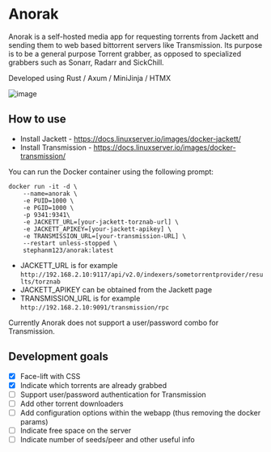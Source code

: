 # Anorak

Anorak is a self-hosted media app for requesting torrents from Jackett and sending them to web based bittorrent servers like Transmission.
Its purpose is to be a general purpose Torrent grabber, as opposed to specialized grabbers such as Sonarr, Radarr and SickChill.

Developed using Rust / Axum / MiniJinja / HTMX

![image](https://github.com/stephanmeesters/anorak/assets/14291421/207256dc-20e0-4d63-bef7-844ca1f315ec)

## How to use

- Install Jackett - https://docs.linuxserver.io/images/docker-jackett/
- Install Transmission - https://docs.linuxserver.io/images/docker-transmission/

You can run the Docker container using the following prompt:

```
docker run -it -d \
    --name=anorak \
    -e PUID=1000 \
    -e PGID=1000 \
    -p 9341:9341\
    -e JACKETT_URL=[your-jackett-torznab-url] \
    -e JACKETT_APIKEY=[your-jackett-apikey] \
    -e TRANSMISSION_URL=[your-transmission-URL] \
    --restart unless-stopped \
    stephanm123/anorak:latest
```

- JACKETT_URL is for example `http://192.168.2.10:9117/api/v2.0/indexers/sometorrentprovider/results/torznab`
- JACKETT_APIKEY can be obtained from the Jackett page
- TRANSMISSION_URL is for example `http://192.168.2.10:9091/transmission/rpc`

Currently Anorak does not support a user/password combo for Transmission.

## Development goals

- [x] Face-lift with CSS
- [x] Indicate which torrents are already grabbed
- [ ] Support user/password authentication for Transmission
- [ ] Add other torrent downloaders
- [ ] Add configuration options within the webapp (thus removing the docker params)
- [ ] Indicate free space on the server
- [ ] Indicate number of seeds/peer and other useful info
